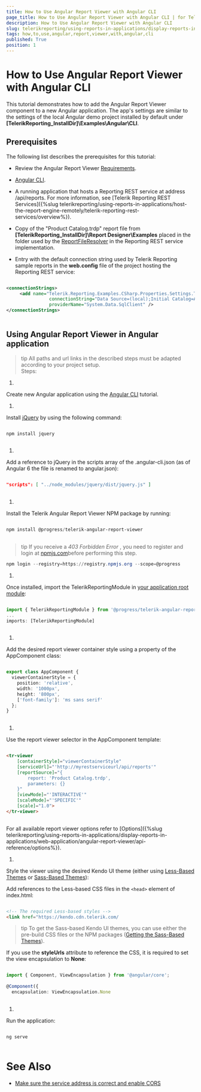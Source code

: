 ```yaml
---
title: How to Use Angular Report Viewer with Angular CLI
page_title: How to Use Angular Report Viewer with Angular CLI | for Telerik Reporting Documentation
description: How to Use Angular Report Viewer with Angular CLI
slug: telerikreporting/using-reports-in-applications/display-reports-in-applications/web-application/angular-report-viewer/how-to-use-angular-report-viewer-with-angular-cli
tags: how,to,use,angular,report,viewer,with,angular,cli
published: True
position: 1
---
```


# How to Use Angular Report Viewer with Angular CLI



This tutorial demonstrates how to add the Angular Report Viewer component to a
        new Angular application. The app's settings are similar to the settings of the local Angular demo project
        installed by default under __[TelerikReporting_InstallDir]\Examples\Angular\CLI__.
      

## Prerequisites

The following list describes the prerequisites for this tutorial:
        

* Review the Angular Report Viewer [Requirements](e05255e3-dbe4-41b1-8d08-6de0fed3868c#Requirements).
            

* [Angular CLI](https://cli.angular.io/).
            

* A running application that hosts a Reporting REST service at address /api/reports. For more information, see
              [Telerik Reporting REST Services]({%slug telerikreporting/using-reports-in-applications/host-the-report-engine-remotely/telerik-reporting-rest-services/overview%}).
            

* Copy of the "Product Catalog.trdp" report file from __[TelerikReporting_InstallDir]\Report Designer\Examples__              placed in the folder used by the [ReportFileResolver](/reporting/api/Telerik.Reporting.Services.WebApi.ReportFileResolver)              in the Reporting REST service implementation.
            

* Entry with the default connection string used by Telerik Reporting sample reports in the __web.config__ file
              of the project hosting the Reporting REST service:
            

	
````xml

<connectionStrings>
	 <add name="Telerik.Reporting.Examples.CSharp.Properties.Settings.TelerikConnectionString"
	            connectionString="Data Source=(local);Initial Catalog=AdventureWorks;Integrated Security=SSPI"
	            providerName="System.Data.SqlClient" />
</connectionStrings>
								
````



## Using Angular Report Viewer in Angular application

>tip All paths and url links in the described steps must be adapted according            to your project setup.          
Steps:

1. 

Create new Angular application using the [Angular CLI](https://cli.angular.io/) tutorial.
                

1. 

Install [jQuery](https://www.npmjs.com/package/jquery) by using the following command:
                

	
````powershell

npm install jquery
				
````



1. 

Add a reference to jQuery in the scripts array of the .angular-cli.json (as of Angular 6 the file is renamed to angular.json):

	
````JSON

"scripts": [ "../node_modules/jquery/dist/jquery.js" ]
				
````



1. 

Install the Telerik Angular Report Viewer NPM package by running:
                

	
````powershell

npm install @progress/telerik-angular-report-viewer
				
````



>tip If you receive a  *403 Forbidden Error* , you need to register and login at                    [npmjs.com](https://www.npmjs.com/)before performing this step.                  

	
````powershell
npm login --registry=https://registry.npmjs.org --scope=@progress 				
````




1. 

Once installed, import the TelerikReportingModule in [your application root module](https://angular.io/docs/ts/latest/guide/ngmodule.html#!#angular-modularity):
                

	
````TypeScript

import { TelerikReportingModule } from '@progress/telerik-angular-report-viewer';
...
imports: [TelerikReportingModule]
				
````



1. 

Add the desired report viewer container style using a property of the AppComponent class:

	
````TypeScript

export class AppComponent {
  viewerContainerStyle = {
    position: 'relative',
    width: '1000px',
    height: '800px',
    ['font-family']: 'ms sans serif'
  };
}
				
````



1. 

Use the report viewer selector in the AppComponent template:

	
````HTML

<tr-viewer 
    [containerStyle]="viewerContainerStyle"
    [serviceUrl]="'http://myrestserviceurl/api/reports'"
    [reportSource]="{
        report: 'Product Catalog.trdp',
        parameters: {}
    }"
    [viewMode]="'INTERACTIVE'"
    [scaleMode]="'SPECIFIC'"
    [scale]="1.0">
</tr-viewer>
				
````



For all available report viewer options refer to [Options]({%slug telerikreporting/using-reports-in-applications/display-reports-in-applications/web-application/angular-report-viewer/api-reference/options%}).
                

1. 

Style the viewer using the desired Kendo UI theme (еither using [Less-Based Themes](http://docs.telerik.com/kendo-ui/styles-and-layout/appearance-styling) or [Sass-Based Themes](http://docs.telerik.com/kendo-ui/styles-and-layout/sass-themes)):
                

Add references to the Less-based CSS files in the ```<head>``` element of index.html:

	
````HTML

<!-- The required Less-based styles -->                  
<link href="https://kendo.cdn.telerik.com/
````



>tip To get the Sass-based Kendo UI themes, you can use either the pre-build CSS files or the NPM packages ([Getting the Sass-Based Themes](http://docs.telerik.com/kendo-ui/styles-and-layout/sass-themes#getting-the-themes)).                  


If you use the __styleUrls__ attribute to reference the CSS, it is required to set
                  the view encapsulation to __None__:
                

	
````TypeScript

import { Component, ViewEncapsulation } from '@angular/core';
 
@Component({
  encapsulation: ViewEncapsulation.None
				
````



1. 

Run the application:

	
````powershell

ng serve
				
````



# See Also


 * [Make sure the service address is correct and enable CORS](https://docs.telerik.com/reporting/knowledge-base/cannot-access-the-reporting-rest-service)
